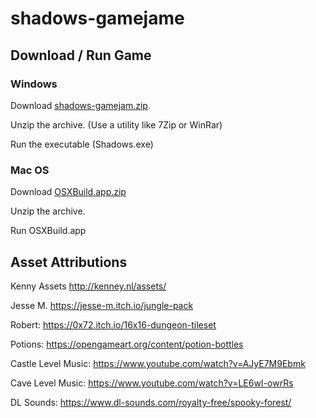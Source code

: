 # shadows-gamejame

## Download / Run Game

### Windows

Download [shadows-gamejam.zip](https://github.com/blazingkin/shadows-gamejam/raw/master/shadows-gamejam.zip).

Unzip the archive. (Use a utility like 7Zip or WinRar)

Run the executable (Shadows.exe)

### Mac OS

Download [OSXBuild.app.zip](https://github.com/blazingkin/shadows-gamejam/raw/master/OSXBuild.app.zip)

Unzip the archive.

Run OSXBuild.app

## Asset Attributions


Kenny Assets http://kenney.nl/assets/

Jesse M. https://jesse-m.itch.io/jungle-pack

Robert: https://0x72.itch.io/16x16-dungeon-tileset

Potions: https://opengameart.org/content/potion-bottles

Castle Level Music: https://www.youtube.com/watch?v=AJyE7M9Ebmk

Cave Level Music: https://www.youtube.com/watch?v=LE6wI-owrRs

DL Sounds: https://www.dl-sounds.com/royalty-free/spooky-forest/
